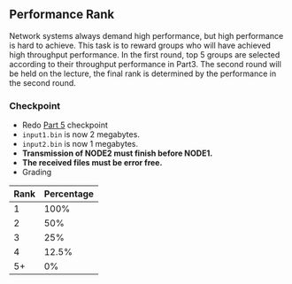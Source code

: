 ## Performance Rank

Network systems always demand high performance, but high performance is hard to achieve. This task is to reward groups who will have achieved high throughput performance. In the first round, top 5 groups are selected according to their throughput performance in Part3. The second round will be held on the lecture, the final rank is determined by the performance in the second round.

### Checkpoint
- Redo [Part 5](/project_1/part_5.md) checkpoint
- `input1.bin` is now 2 megabytes.
- `input2.bin` is now 1 megabytes.
- **Transmission of NODE2 must finish before NODE1.**
- **The received files must be error free.**
- Grading

| Rank | Percentage |
| ---- | ---------- |
| 1    | 100%       |
| 2    | 50%        |
| 3    | 25%        |
| 4    | 12.5%      |
| 5+   | 0%         |
